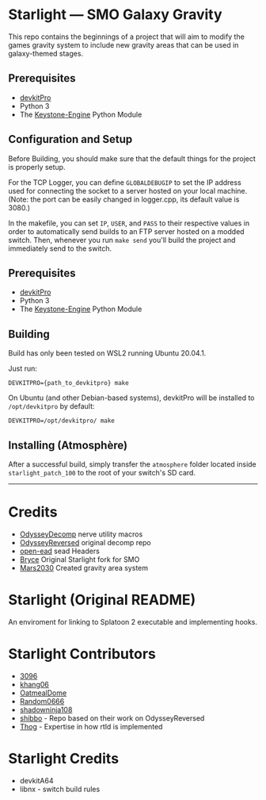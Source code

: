 # Starlight — SMO Galaxy Gravity

This repo contains the beginnings of a project that will aim to modify the games gravity system to include new gravity areas that can be used in galaxy-themed stages. 

## Prerequisites

- [devkitPro](https://devkitpro.org/) 
- Python 3
- The [Keystone-Engine](https://www.keystone-engine.org/) Python Module

## Configuration and Setup

Before Building, you should make sure that the default things for the project is properly setup. 

For the TCP Logger, you can define `GLOBALDEBUGIP` to set the IP address used for connecting the socket to a server hosted on your local machine. (Note: the port can be easily changed in logger.cpp, its default value is 3080.)

In the makefile, you can set `IP`, `USER`, and `PASS` to their respective values in order to automatically send builds to an FTP server hosted on a modded switch. Then, whenever you run `make send` you'll build the project and immediately send to the switch.

## Prerequisites

- [devkitPro](https://devkitpro.org/) 
- Python 3
- The [Keystone-Engine](https://www.keystone-engine.org/) Python Module

## Building

Build has only been tested on WSL2 running Ubuntu 20.04.1.

Just run:
```
DEVKITPRO={path_to_devkitpro} make
```

On Ubuntu (and other Debian-based systems), devkitPro will be installed to `/opt/devkitpro` by default:

```
DEVKITPRO=/opt/devkitpro/ make
```

## Installing (Atmosphère)

After a successful build, simply transfer the `atmosphere` folder located inside `starlight_patch_100` to the root of your switch's SD card.

---

# Credits
- [OdysseyDecomp](https://github.com/MonsterDruide1/OdysseyDecomp) nerve utility macros
- [OdysseyReversed](https://github.com/shibbo/OdysseyReversed) original decomp repo
- [open-ead](https://github.com/open-ead/sead) sead Headers
- [Bryce](https://github.com/brycewithfiveunderscores/Starlight-SMO-Example/) Original Starlight fork for SMO
- [Mars2030](http://github.com/Mars2032) Created gravity area system

# Starlight (Original README)
An enviroment for linking to Splatoon 2 executable and implementing hooks.

# Starlight Contributors
- [3096](https://github.com/3096)
- [khang06](https://github.com/khang06)
- [OatmealDome](https://github.com/OatmealDome)
- [Random0666](https://github.com/random0666)
- [shadowninja108](https://github.com/shadowninja108)
- [shibbo](https://github.com/shibbo) - Repo based on their work on OdysseyReversed
- [Thog](https://github.com/Thog) - Expertise in how rtld is implemented

# Starlight Credits
- devkitA64
- libnx - switch build rules
